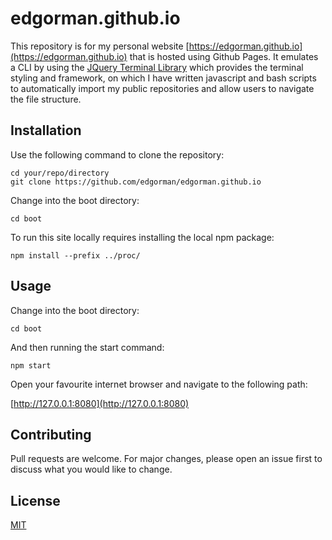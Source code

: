 # edgorman.github.io

This repository is for my personal website [https://edgorman.github.io](https://edgorman.github.io) that is hosted using Github Pages. It emulates a CLI by using the [JQuery Terminal Library](https://terminal.jcubic.pl) which provides the terminal styling and framework, on which I have written javascript and bash scripts to automatically import my public repositories and allow users to navigate the file structure. 

## Installation
Use the following command to clone the repository:
```
cd your/repo/directory
git clone https://github.com/edgorman/edgorman.github.io
```

Change into the boot directory:
```
cd boot
```

To run this site locally requires installing the local npm package:
```
npm install --prefix ../proc/
```

## Usage
Change into the boot directory:
```
cd boot
```

And then running the start command:
```
npm start
```

Open your favourite internet browser and navigate to the following path:

[http://127.0.0.1:8080](http://127.0.0.1:8080)



## Contributing
Pull requests are welcome. For major changes, please open an issue first to discuss what you would like to change.

## License
[MIT](https://choosealicense.com/licenses/mit/)
